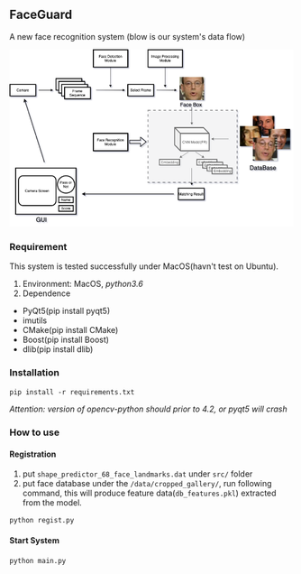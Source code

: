 ## FaceGuard

A new face recognition system (blow is our system's data flow)

![image](https://github.com/wassryan/FaceGuard/blob/dev/src/model.png)

### Requirement

This system is tested successfully under MacOS(havn't test on Ubuntu).
1. Environment: MacOS, *python3.6*
2. Dependence
- PyQt5(pip install pyqt5)
- imutils
- CMake(pip install CMake)
- Boost(pip install Boost)
- dlib(pip install dlib)

### Installation

```
pip install -r requirements.txt
```

*Attention: version of opencv-python should prior to 4.2, or pyqt5 will crash*

### How to use

#### Registration
1. put `shape_predictor_68_face_landmarks.dat` under `src/` folder
2. put face database under the `/data/cropped_gallery/`, run following command, this will produce feature data(`db_features.pkl`) extracted from the model.

```
python regist.py
```

#### Start System
```
python main.py
```